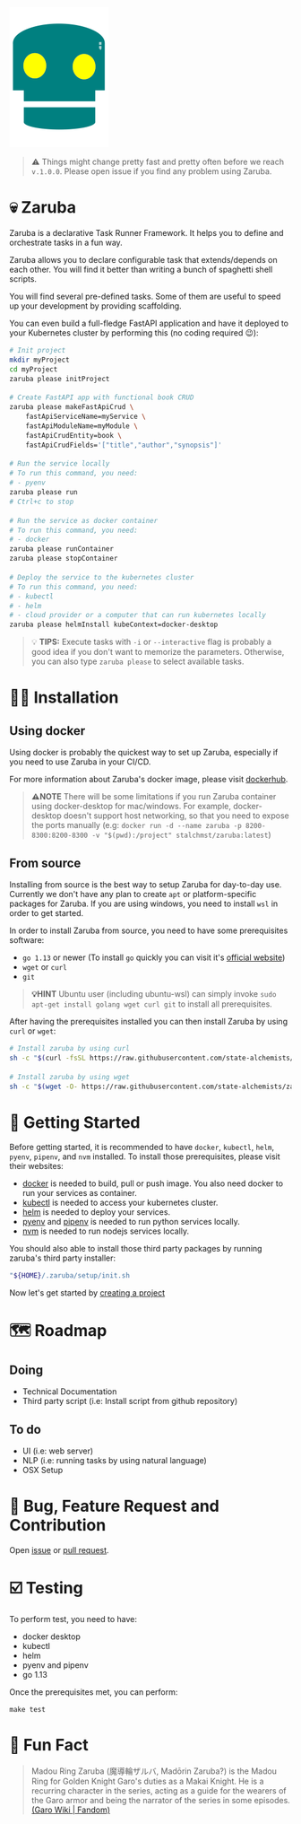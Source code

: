 ![zaruba-logo](arts/zaruba-250.png)

> ⚠️ Things might change pretty fast and pretty often before we reach `v.1.0.0`. Please open issue if you find any problem using Zaruba.

# 💀 Zaruba 

Zaruba is a declarative Task Runner Framework. It helps you to define and orchestrate tasks in a fun way. 

Zaruba allows you to declare configurable task that extends/depends on each other. You will find it better than writing a bunch of spaghetti shell scripts.

You will find several pre-defined tasks. Some of them are useful to speed up your development by providing scaffolding.

You can even build a full-fledge FastAPI application and have it deployed to your Kubernetes cluster by performing this (no coding required 😉):

```sh
# Init project
mkdir myProject
cd myProject
zaruba please initProject

# Create FastAPI app with functional book CRUD
zaruba please makeFastApiCrud \
    fastApiServiceName=myService \
    fastApiModuleName=myModule \
    fastApiCrudEntity=book \
    fastApiCrudFields='["title","author","synopsis"]'

# Run the service locally 
# To run this command, you need:
# - pyenv
zaruba please run
# Ctrl+c to stop

# Run the service as docker container
# To run this command, you need:
# - docker
zaruba please runContainer
zaruba please stopContainer

# Deploy the service to the kubernetes cluster
# To run this command, you need:
# - kubectl
# - helm
# - cloud provider or a computer that can run kubernetes locally
zaruba please helmInstall kubeContext=docker-desktop
```

> 💡 __TIPS:__ Execute tasks with `-i` or `--interactive` flag is probably a good idea if you don't want to memorize the parameters. Otherwise, you can also type `zaruba please` to select available tasks.

# 👨‍💻 Installation

## Using docker

Using docker is probably the quickest way to set up Zaruba, especially if you need to use Zaruba in your CI/CD.

For more information about Zaruba's docker image, please visit [dockerhub](https://hub.docker.com/repository/docker/stalchmst/zaruba).

> **⚠️NOTE** There will be some limitations if you run Zaruba container using docker-desktop for mac/windows. For example, docker-desktop doesn't support host networking, so that you need to expose the ports manually (e.g: `docker run -d --name zaruba -p 8200-8300:8200-8300 -v "$(pwd):/project" stalchmst/zaruba:latest`)

## From source

Installing from source is the best way to setup Zaruba for day-to-day use. Currently we don't have any plan to create `apt` or platform-specific packages for Zaruba. If you are using windows, you need to install `wsl` in order to get started.

In order to install Zaruba from source, you need to have some prerequisites software:

* `go 1.13` or newer (To install `go` quickly you can visit it's [official website](https://golang.org/doc/install))
* `wget` or `curl`
* `git`

> **💡HINT** Ubuntu user (including ubuntu-wsl) can simply invoke `sudo apt-get install golang wget curl git` to install all prerequisites.

After having the prerequisites installed you can then install Zaruba by using `curl` or `wget`:

```sh
# Install zaruba by using curl
sh -c "$(curl -fsSL https://raw.githubusercontent.com/state-alchemists/zaruba/master/install.sh)"

# Install zaruba by using wget
sh -c "$(wget -O- https://raw.githubusercontent.com/state-alchemists/zaruba/master/install.sh)"
```

# 📜 Getting Started

Before getting started, it is recommended to have `docker`, `kubectl`, `helm`, `pyenv`, `pipenv`, and `nvm` installed. To install those prerequisites, please visit their websites:

* [docker](https://www.docker.com/get-started) is needed to build, pull or push image. You also need docker to run your services as container.
* [kubectl](https://kubernetes.io/docs/home/#learn-how-to-use-kubernetes) is needed to access your kubernetes cluster.
* [helm](https://helm.sh/) is needed to deploy your services.
* [pyenv](https://github.com/pyenv/pyenv#installation) and [pipenv](https://pipenv.pypa.io/en/latest/install/) is needed to run python services locally.
* [nvm](https://github.com/nvm-sh/nvm#installing-and-updating) is needed to run nodejs services locally.

You should also able to install those third party packages by running zaruba's third party installer:

```sh
"${HOME}/.zaruba/setup/init.sh
```

Now let's get started by [creating a project](docs/creating-a-project.md)


# 🗺️ Roadmap


## Doing

* Technical Documentation
* Third party script (i.e: Install script from github repository)

## To do

* UI (i.e: web server)
* NLP (i.e: running tasks by using natural language)
* OSX Setup

# 🐞 Bug, Feature Request and Contribution

Open [issue](https://github.com/state-alchemists/zaruba/issues) or [pull request](https://github.com/state-alchemists/zaruba/pulls).

# ☑️ Testing

To perform test, you need to have:

* docker desktop
* kubectl
* helm
* pyenv and pipenv
* go 1.13

Once the prerequisites met, you can perform:

```
make test
```

# 🎉 Fun Fact

> Madou Ring Zaruba (魔導輪ザルバ, Madōrin Zaruba?) is the Madou Ring for Golden Knight Garo's duties as a Makai Knight. He is a recurring character in the series, acting as a guide for the wearers of the Garo armor and being the narrator of the series in some episodes. [(Garo Wiki | Fandom)](https://garoseries.fandom.com/wiki/Zaruba)
